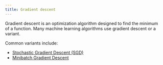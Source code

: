 ```yaml
---
title: Gradient descent
---
```

Gradient descent is an optimization algorithm designed
to find the minimum of a function. Many machine learning
algorithms use gradient descent or a variant.

Common variants include:
 - [Stochastic Gradient Descent (SGD)](/terms/stochastic-gradient-descent-sgd/)
 - [Minibatch Gradient Descent](/terms/minibatch-gradient-descent/)

